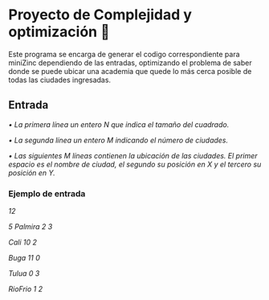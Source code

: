 # Proyecto de Complejidad y optimización 🚀

Este programa se encarga de generar el codigo correspondiente para miniZinc dependiendo de las entradas, optimizando el problema de saber donde se puede ubicar una academia que quede lo más cerca posible de todas las ciudades ingresadas.

## Entrada

_• La primera línea un entero N que indica el tamaño del cuadrado._

_• La segunda línea un entero M indicando el número de ciudades._

_• Las siguientes M líneas contienen la ubicación de las ciudades. El primer espacio es el nombre de ciudad, el segundo su posición en X y el tercero su posición en Y._

### Ejemplo de entrada

_12_

_5_
_Palmira 2 3_

_Cali 10 2_

_Buga 11 0_

_Tulua 0 3_

_RioFrio 1 2_

